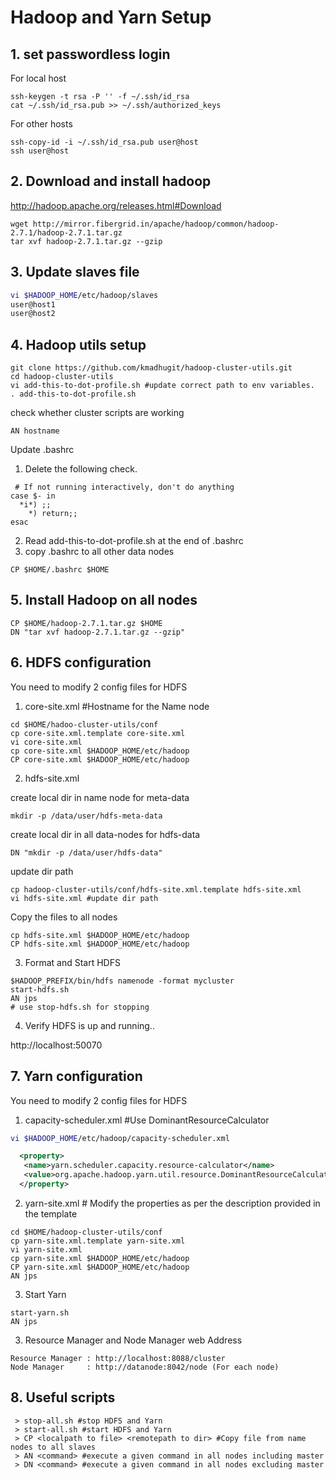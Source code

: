 # Hadoop and Yarn Setup

## 1. set passwordless login

For local host

```
ssh-keygen -t rsa -P '' -f ~/.ssh/id_rsa 
cat ~/.ssh/id_rsa.pub >> ~/.ssh/authorized_keys
 ```
For other hosts

```
ssh-copy-id -i ~/.ssh/id_rsa.pub user@host
ssh user@host
```
## 2. Download and install hadoop

http://hadoop.apache.org/releases.html#Download

```
wget http://mirror.fibergrid.in/apache/hadoop/common/hadoop-2.7.1/hadoop-2.7.1.tar.gz
tar xvf hadoop-2.7.1.tar.gz --gzip
```

## 3. Update slaves file

```bash
vi $HADOOP_HOME/etc/hadoop/slaves
user@host1
user@host2
```

## 4. Hadoop utils setup
```
git clone https://github.com/kmadhugit/hadoop-cluster-utils.git
cd hadoop-cluster-utils
vi add-this-to-dot-profile.sh #update correct path to env variables.
. add-this-to-dot-profile.sh
```

check whether cluster scripts are working

```
AN hostname
```

Update .bashrc

 1. Delete the following check.
  ```
   # If not running interactively, don't do anything
case $- in
    *i*) ;;
      *) return;;
esac
  ```
  
 2. Read add-this-to-dot-profile.sh at the end of .bashrc
 3. copy .bashrc to all other data nodes
  
  ``` 
  CP $HOME/.bashrc $HOME
  ```


## 5. Install Hadoop on all nodes
```
CP $HOME/hadoop-2.7.1.tar.gz $HOME
DN "tar xvf hadoop-2.7.1.tar.gz --gzip"
```

## 6. HDFS configuration

You need to modify 2 config files for HDFS

1. core-site.xml #Hostname for the Name node
  ```
  cd $HOME/hadoo-cluster-utils/conf
  cp core-site.xml.template core-site.xml
  vi core-site.xml
  cp core-site.xml $HADOOP_HOME/etc/hadoop
  CP core-site.xml $HADOOP_HOME/etc/hadoop
  ```
  
2. hdfs-site.xml 

  create local dir in name node for meta-data
  
  ``` mkdir -p /data/user/hdfs-meta-data ```
  
  create local dir in all data-nodes for hdfs-data 
  
  ``` DN "mkdir -p /data/user/hdfs-data" ```

  update dir path
  ```
  cp hadoop-cluster-utils/conf/hdfs-site.xml.template hdfs-site.xml
  vi hdfs-site.xml #update dir path
  ```
  Copy the files to all nodes
  
  ```
  cp hdfs-site.xml $HADOOP_HOME/etc/hadoop
  CP hdfs-site.xml $HADOOP_HOME/etc/hadoop
   ```

3. Format and Start HDFS

 ```
$HADOOP_PREFIX/bin/hdfs namenode -format mycluster
start-hdfs.sh
AN jps 
# use stop-hdfs.sh for stopping
 ```

4. Verify HDFS is up and running..

 http://localhost:50070

## 7. Yarn configuration

You need to modify 2 config files for HDFS

1. capacity-scheduler.xml #Use DominantResourceCalculator

  ```bash
  vi $HADOOP_HOME/etc/hadoop/capacity-scheduler.xml
  ```  
  ```xml
    <property>
     <name>yarn.scheduler.capacity.resource-calculator</name>
     <value>org.apache.hadoop.yarn.util.resource.DominantResourceCalculator</value>
    </property>
  ```
2. yarn-site.xml # Modify the properties as per the description provided in the template
  
  ```
  cd $HOME/hadoop-cluster-utils/conf
  cp yarn-site.xml.template yarn-site.xml
  vi yarn-site.xml
  cp yarn-site.xml $HADOOP_HOME/etc/hadoop
  CP yarn-site.xml $HADOOP_HOME/etc/hadoop
  AN jps
  ```
  
3. Start Yarn
 ```
 start-yarn.sh
 AN jps
 ```
 
3. Resource Manager and Node Manager web Address
 ```
 Resource Manager : http://localhost:8088/cluster
 Node Manager     : http://datanode:8042/node (For each node)
 ```
 
 ## 8. Useful scripts
 
 ```
  > stop-all.sh #stop HDFS and Yarn
  > start-all.sh #start HDFS and Yarn
  > CP <localpath to file> <remotepath to dir> #Copy file from name nodes to all slaves
  > AN <command> #execute a given command in all nodes including master
  > DN <command> #execute a given command in all nodes excluding master
 ```
